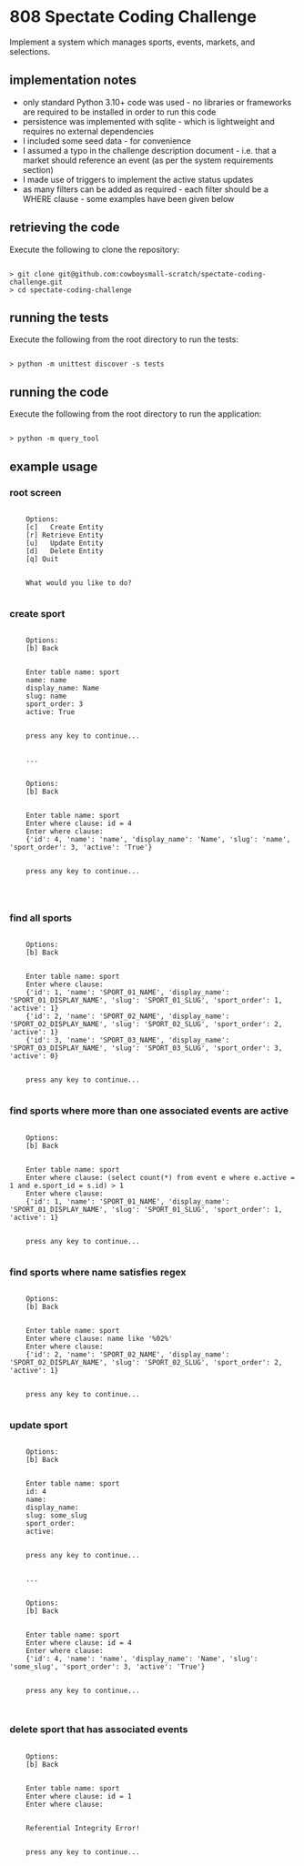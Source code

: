 # 808 Spectate Coding Challenge

Implement a system which manages sports, events, markets, and selections.


## implementation notes

- only standard Python 3.10+ code was used - no libraries or frameworks are required to be installed in order to run this code
- persistence was implemented with sqlite - which is lightweight and requires no external dependencies
- I included some seed data - for convenience
- I assumed a typo in the challenge description document - i.e. that a market should reference an event (as per the system requirements section)
- I made use of triggers to implement the active status updates
- as many filters can be added as required - each filter should be a WHERE clause - some examples have been given below 


## retrieving the code

Execute the following to clone the repository:

```

> git clone git@github.com:cowboysmall-scratch/spectate-coding-challenge.git 
> cd spectate-coding-challenge 

```


## running the tests

Execute the following from the root directory to run the tests:

```

> python -m unittest discover -s tests

```




## running the code

Execute the following from the root directory to run the application:

```

> python -m query_tool 

```




## example usage


### root screen

```

    Options:
    [c]   Create Entity
    [r] Retrieve Entity
    [u]   Update Entity
    [d]   Delete Entity
    [q] Quit


    What would you like to do? 


```




### create sport

```

    Options:
    [b] Back


    Enter table name: sport
    name: name
    display_name: Name
    slug: name
    sport_order: 3
    active: True


    press any key to continue...


    ...


    Options:
    [b] Back


    Enter table name: sport
    Enter where clause: id = 4
    Enter where clause: 
    {'id': 4, 'name': 'name', 'display_name': 'Name', 'slug': 'name', 'sport_order': 3, 'active': 'True'}


    press any key to continue...




```



### find all sports


```

    Options:
    [b] Back


    Enter table name: sport
    Enter where clause: 
    {'id': 1, 'name': 'SPORT_01_NAME', 'display_name': 'SPORT_01_DISPLAY_NAME', 'slug': 'SPORT_01_SLUG', 'sport_order': 1, 'active': 1}
    {'id': 2, 'name': 'SPORT_02_NAME', 'display_name': 'SPORT_02_DISPLAY_NAME', 'slug': 'SPORT_02_SLUG', 'sport_order': 2, 'active': 1}
    {'id': 3, 'name': 'SPORT_03_NAME', 'display_name': 'SPORT_03_DISPLAY_NAME', 'slug': 'SPORT_03_SLUG', 'sport_order': 3, 'active': 0}


    press any key to continue...


```


### find sports where more than one associated events are active 

```

    Options:
    [b] Back


    Enter table name: sport
    Enter where clause: (select count(*) from event e where e.active = 1 and e.sport_id = s.id) > 1
    Enter where clause: 
    {'id': 1, 'name': 'SPORT_01_NAME', 'display_name': 'SPORT_01_DISPLAY_NAME', 'slug': 'SPORT_01_SLUG', 'sport_order': 1, 'active': 1}


    press any key to continue...


```

### find sports where name satisfies regex

```

    Options:
    [b] Back


    Enter table name: sport
    Enter where clause: name like '%02%'        
    Enter where clause: 
    {'id': 2, 'name': 'SPORT_02_NAME', 'display_name': 'SPORT_02_DISPLAY_NAME', 'slug': 'SPORT_02_SLUG', 'sport_order': 2, 'active': 1}


    press any key to continue...


```


### update sport


```

    Options:
    [b] Back


    Enter table name: sport
    id: 4
    name: 
    display_name: 
    slug: some_slug
    sport_order: 
    active: 


    press any key to continue...


    ...


    Options:
    [b] Back


    Enter table name: sport
    Enter where clause: id = 4
    Enter where clause: 
    {'id': 4, 'name': 'name', 'display_name': 'Name', 'slug': 'some_slug', 'sport_order': 3, 'active': 'True'}


    press any key to continue...



```




### delete sport that has associated events

```

    Options:
    [b] Back


    Enter table name: sport
    Enter where clause: id = 1
    Enter where clause: 


    Referential Integrity Error!


    press any key to continue...



```



